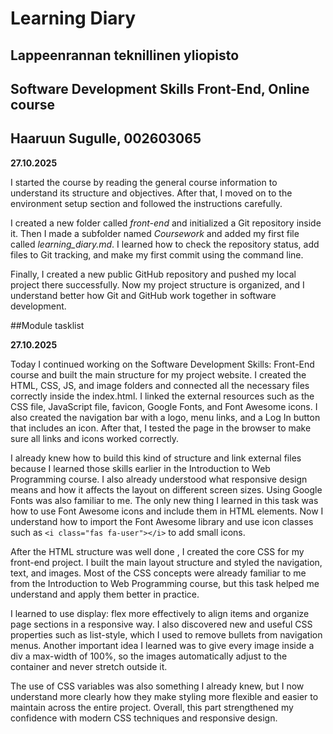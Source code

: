 # Learning Diary
## Lappeenrannan teknillinen yliopisto
## Software Development Skills Front-End, Online course
## Haaruun Sugulle, 002603065

**27.10.2025**

I started the course by reading the general course information to understand its structure and objectives. After that, I moved on to the environment setup section and followed the instructions carefully.

I created a new folder called *front-end* and initialized a Git repository inside it. Then I made a subfolder named *Coursework* and added my first file called *learning_diary.md*. I learned how to check the repository status, add files to Git tracking, and make my first commit using the command line.

Finally, I created a new public GitHub repository and pushed my local project there successfully. Now my project structure is organized, and I understand better how Git and GitHub work together in software development.

##Module tasklist

**27.10.2025**

Today I continued working on the Software Development Skills: Front-End course and built the main structure for my project website. I created the HTML, CSS, JS, and image folders and connected all the necessary files correctly inside the index.html. I linked the external resources such as the CSS file, JavaScript file, favicon, Google Fonts, and Font Awesome icons. I also created the navigation bar with a logo, menu links, and a Log In button that includes an icon. After that, I tested the page in the browser to make sure all links and icons worked correctly.

I already knew how to build this kind of structure and link external files because I learned those skills earlier in the Introduction to Web Programming course. I also already understood what responsive design means and how it affects the layout on different screen sizes. Using Google Fonts was also familiar to me. The only new thing I learned in this task was how to use Font Awesome icons and include them in HTML elements. Now I understand how to import the Font Awesome library and use icon classes such as `<i class="fas fa-user"></i>` to add small icons.

After the HTML structure was well done , I created the core CSS for my front-end project. I built the main layout structure and styled the navigation, text, and images. Most of the CSS concepts were already familiar to me from the Introduction to Web Programming course, but this task helped me understand and apply them better in practice.

I learned to use display: flex more effectively to align items and organize page sections in a responsive way. I also discovered new and useful CSS properties such as list-style, which I used to remove bullets from navigation menus. Another important idea I learned was to give every image inside a div a max-width of 100%, so the images automatically adjust to the container and never stretch outside it.

The use of CSS variables was also something I already knew, but I now understand more clearly how they make styling more flexible and easier to maintain across the entire project. Overall, this part strengthened my confidence with modern CSS techniques and responsive design.